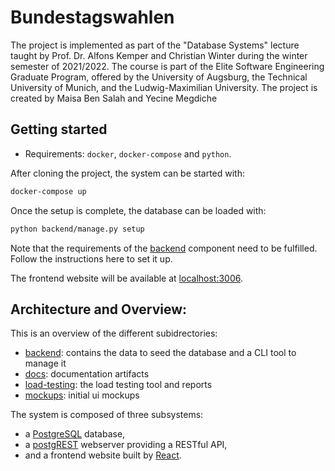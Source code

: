 # Bundestagswahlen

The project is implemented as part of the "Database Systems" lecture
taught by Prof. Dr. Alfons Kemper and Christian Winter during the winter
semester of 2021/2022. The course is part of the Elite Software Engineering
Graduate Program, offered by the University of Augsburg, the Technical
University of Munich, and the Ludwig-Maximilian University. The project is
created by Maisa Ben Salah and Yecine Megdiche

## Getting started

- Requirements: `docker`, `docker-compose` and `python`.

After cloning the project, the system can be started with:

```sh
docker-compose up
```

Once the setup is complete, the database can be loaded with:

```sh
python backend/manage.py setup
```

Note that the requirements of the [backend](backend) component need to be fulfilled.
Follow the instructions here to set it up.

The frontend website will be available at <localhost:3006>.

## Architecture and Overview:

This is an overview of the different subidrectories:

- [backend](backend): contains the data to seed the database and a CLI tool to manage it
- [docs](docs): documentation artifacts
- [load-testing](load-testing): the load testing tool and reports
- [mockups](mockups): initial ui mockups

The system is composed of three subsystems:

- a [PostgreSQL][postgresql] database,
- a [postgREST][postgrest] webserver providing a RESTful API,
- and a frontend website built by [React][react].

[postgrest]: https://postgrest.org/
[postgresql]: https://www.postgresql.org/
[react]: https://reactjs.org/
